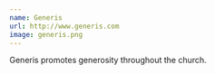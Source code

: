 ```yaml
---
name: Generis 
url: http://www.generis.com 
image: generis.png 
---
```

Generis promotes generosity throughout the church.
